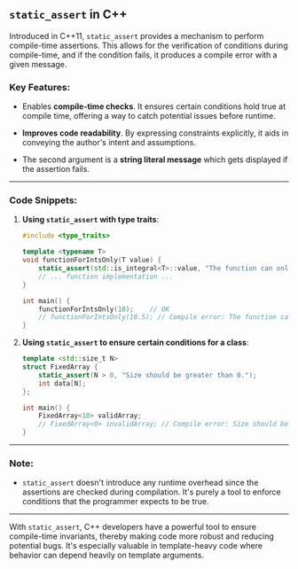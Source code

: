 ## `static_assert` in C++

Introduced in C++11, `static_assert` provides a mechanism to perform compile-time assertions. This allows for the verification of conditions during compile-time, and if the condition fails, it produces a compile error with a given message.

### Key Features:

- Enables **compile-time checks**. It ensures certain conditions hold true at compile time, offering a way to catch potential issues before runtime.
  
- **Improves code readability**. By expressing constraints explicitly, it aids in conveying the author's intent and assumptions.
  
- The second argument is a **string literal message** which gets displayed if the assertion fails.

---

### Code Snippets:

1. **Using `static_assert` with type traits**:

    ```cpp
    #include <type_traits>

    template <typename T>
    void functionForIntsOnly(T value) {
        static_assert(std::is_integral<T>::value, "The function can only be used with integral types.");
        // ... function implementation ...
    }

    int main() {
        functionForIntsOnly(10);    // OK
        // functionForIntsOnly(10.5); // Compile error: The function can only be used with integral types.
    }
    ```

2. **Using `static_assert` to ensure certain conditions for a class**:

    ```cpp
    template <std::size_t N>
    struct FixedArray {
        static_assert(N > 0, "Size should be greater than 0.");
        int data[N];
    };

    int main() {
        FixedArray<10> validArray;
        // FixedArray<0> invalidArray; // Compile error: Size should be greater than 0.
    }
    ```

---

### Note:

- `static_assert` doesn't introduce any runtime overhead since the assertions are checked during compilation. It's purely a tool to enforce conditions that the programmer expects to be true.

---

With `static_assert`, C++ developers have a powerful tool to ensure compile-time invariants, thereby making code more robust and reducing potential bugs. It's especially valuable in template-heavy code where behavior can depend heavily on template arguments.
